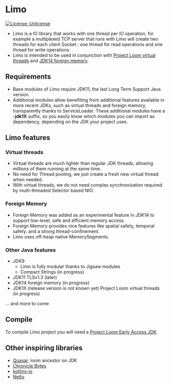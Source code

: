 # Limo

[![License: Unlicense](https://img.shields.io/badge/license-Unlicense-blue.svg)](http://unlicense.org/)

* Limo is a IO library that works with one thread per IO operation, for example a multiplexed TCP server that runs with Limo will create two threads for each client Socket : one thread for read operations and one thread for write operations.
* Limo is intended to be used in conjunction with [Project Loom virtual threads](https://wiki.openjdk.java.net/display/loom/Main) and [JDK14 foreign memory](http://cr.openjdk.java.net/~mcimadamore/panama/memaccess_javadoc/jdk/incubator/foreign/package-summary.html).

## Requirements

* Base modules of Limo require JDK11, the last Long Term Support Java version.
* Additional modules allow benefiting from additional features available in more recent JDKs, such as virtual threads and foreign memory, transparently thanks to ServiceLoader.
These additional modules have a **-jdk1X** suffix, so you easily know which modules you can import as dependency, depending on the JDK your project uses.

## Limo features

### Virtual threads

* Virtual threads are much lighter than regular JDK threads, allowing millions of them running at the same time.
* No need for Thread pooling, we just create a fresh new virtual thread when needed.
* With virtual threads, we do not need complex synchronisation required by multi-threaded Selector based NIO.

### Foreign Memory

* Foreign Memory was added as an experimental feature in JDK14 to support low-level, safe and efficient memory access.
* Foreign Memory provides nice features like spatial safety, temporal safety. and a strong thread-confinement.
* Limo uses off-heap native MemorySegments.

### Other Java features

* JDK9
  * Limo is fully modular thanks to Jigsaw modules
  * Compact Strings (in progress)
* JDK11 TLSv1.3 (later)
* JDK14 foreign memory (in progress)
* JDK1X (release version is not known yet) Project Loom virtual threads (in progress)

... and more to come

## Compile

To compile Limo project you will need a [Project Loom Early Access JDK](http://jdk.java.net/loom/).

## Other inspiring libraries
* [Quasar](https://github.com/puniverse/quasar), loom ancestor on JDK
* [Chronicle Bytes](https://github.com/OpenHFT/Chronicle-Bytes)
* [kotlinx-io](https://github.com/Kotlin/kotlinx-io)
* [Netty](https://github.com/netty/netty)
